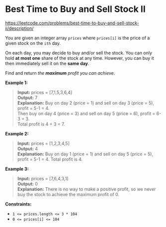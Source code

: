 # Best Time to Buy and Sell Stock II

https://leetcode.com/problems/best-time-to-buy-and-sell-stock-ii/description/

You are given an integer array  `prices`  where  `prices[i]`  is the price of a given stock on the  `ith`  day.

On each day, you may decide to buy and/or sell the stock. You can only hold  **at most one**  share of the stock at any time. However, you can buy it then immediately sell it on the  **same day**.

Find and return  _the  **maximum**  profit you can achieve_.

**Example 1:**

> **Input:** prices = [7,1,5,3,6,4]\
> **Output:** 7\
> **Explanation:** Buy on day 2 (price = 1) and sell on day 3 (price = 5), profit = 5-1 = 4.\
> Then buy on day 4 (price = 3) and sell on day 5 (price = 6), profit = 6-3 = 3.\
> Total profit is 4 + 3 = 7.

**Example 2:**

> **Input:** prices = [1,2,3,4,5]\
> **Output:** 4\
> **Explanation:** Buy on day 1 (price = 1) and sell on day 5 (price = 5), profit \= 5-1 = 4.
> Total profit is 4.

**Example 3:**

> **Input:** prices = [7,6,4,3,1]\
> **Output:** 0\
> **Explanation:** There is no way to make a positive profit, so we never buy the stock to achieve the maximum profit of 0.

**Constraints:**

-   `1 <= prices.length <= 3 * 104`
-   `0 <= prices[i] <= 104`
